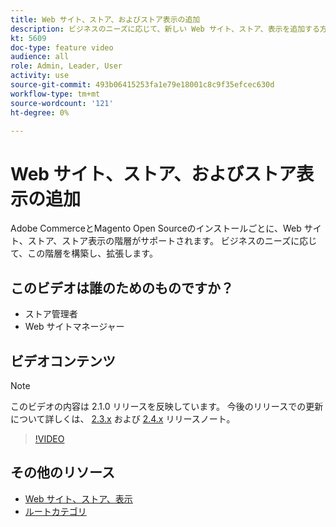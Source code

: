 ```yaml
---
title: Web サイト、ストア、およびストア表示の追加
description: ビジネスのニーズに応じて、新しい Web サイト、ストア、表示を追加する方法を説明します。
kt: 5609
doc-type: feature video
audience: all
role: Admin, Leader, User
activity: use
source-git-commit: 493b06415253fa1e79e18001c8c9f35efcec630d
workflow-type: tm+mt
source-wordcount: '121'
ht-degree: 0%

---
```



# Web サイト、ストア、およびストア表示の追加

Adobe CommerceとMagento Open Sourceのインストールごとに、Web サイト、ストア、ストア表示の階層がサポートされます。 ビジネスのニーズに応じて、この階層を構築し、拡張します。

## このビデオは誰のためのものですか？

- ストア管理者
- Web サイトマネージャー

## ビデオコンテンツ

>[!NOTE]
>
>このビデオの内容は 2.1.0 リリースを反映しています。 今後のリリースでの更新について詳しくは、 [2.3.x](https://devdocs.magento.com/guides/v2.3/release-notes/bk-release-notes.html) および [2.4.x](https://devdocs.magento.com/guides/v2.4/release-notes/bk-release-notes.html) リリースノート。

>[!VIDEO](https://video.tv.adobe.com/v/35787?quality=12&learn=on)

## その他のリソース

- [Web サイト、ストア、表示](https://docs.magento.com/user-guide/stores/websites-stores-views.html)
- [ルートカテゴリ](https://docs.magento.com/user-guide/catalog/category-root.html)
